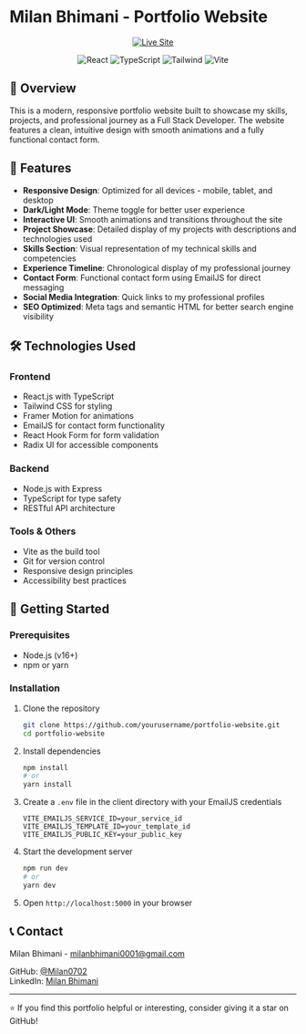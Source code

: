 # Milan Bhimani - Portfolio Website

<p align="center">
  <a href="https://kushaljha.com" target="_blank">
    <img src="https://img.shields.io/badge/LIVE%20SITE-Visit%20Portfolio-FF5757?style=for-the-badge" alt="Live Site" />
  </a>
</p>

<div align="center">
  <img src="https://img.shields.io/badge/React-61DAFB?style=flat-square&logo=react&logoColor=black" alt="React" />
  <img src="https://img.shields.io/badge/TypeScript-3178C6?style=flat-square&logo=typescript&logoColor=white" alt="TypeScript" />
  <img src="https://img.shields.io/badge/Tailwind_CSS-38B2AC?style=flat-square&logo=tailwind-css&logoColor=white" alt="Tailwind" />
  <img src="https://img.shields.io/badge/Vite-646CFF?style=flat-square&logo=vite&logoColor=white" alt="Vite" />
</div>

## 📌 Overview

This is a modern, responsive portfolio website built to showcase my skills, projects, and professional journey as a Full Stack Developer. The website features a clean, intuitive design with smooth animations and a fully functional contact form.

## 🌟 Features

- **Responsive Design**: Optimized for all devices - mobile, tablet, and desktop
- **Dark/Light Mode**: Theme toggle for better user experience
- **Interactive UI**: Smooth animations and transitions throughout the site
- **Project Showcase**: Detailed display of my projects with descriptions and technologies used
- **Skills Section**: Visual representation of my technical skills and competencies
- **Experience Timeline**: Chronological display of my professional journey
- **Contact Form**: Functional contact form using EmailJS for direct messaging
- **Social Media Integration**: Quick links to my professional profiles
- **SEO Optimized**: Meta tags and semantic HTML for better search engine visibility

## 🛠️ Technologies Used

### Frontend
- React.js with TypeScript
- Tailwind CSS for styling
- Framer Motion for animations
- EmailJS for contact form functionality
- React Hook Form for form validation
- Radix UI for accessible components

### Backend
- Node.js with Express
- TypeScript for type safety
- RESTful API architecture

### Tools & Others
- Vite as the build tool
- Git for version control
- Responsive design principles
- Accessibility best practices

## 🚀 Getting Started

### Prerequisites
- Node.js (v16+)
- npm or yarn

### Installation

1. Clone the repository
   ```bash
   git clone https://github.com/yourusername/portfolio-website.git
   cd portfolio-website
   ```

2. Install dependencies
   ```bash
   npm install
   # or
   yarn install
   ```

3. Create a `.env` file in the client directory with your EmailJS credentials
   ```
   VITE_EMAILJS_SERVICE_ID=your_service_id
   VITE_EMAILJS_TEMPLATE_ID=your_template_id
   VITE_EMAILJS_PUBLIC_KEY=your_public_key
   ```

4. Start the development server
   ```bash
   npm run dev
   # or
   yarn dev
   ```

5. Open `http://localhost:5000` in your browser


## 📞 Contact

Milan Bhimani - [milanbhimani0001@gmail.com](mailto:milanbhimani0001@gmail.com)

GitHub: [@Milan0702](https://github.com/Milan0702/)  
LinkedIn: [Milan Bhimani](www.linkedin.com/in/milan-bhimani-41a657282)

---

⭐️ If you find this portfolio helpful or interesting, consider giving it a star on GitHub! 
